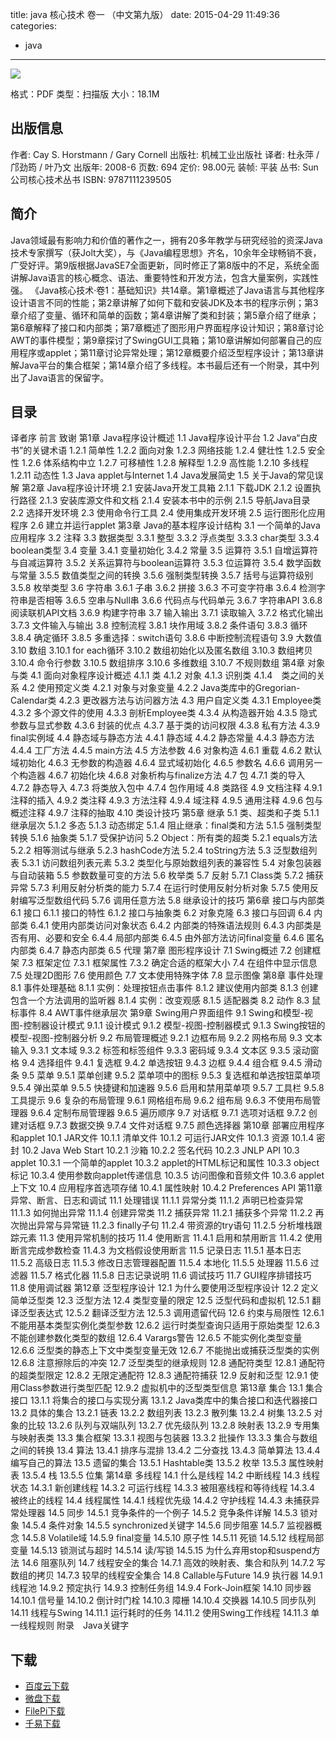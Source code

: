title: java 核心技术 卷一 （中文第九版）
date: 2015-04-29 11:49:36
categories:
  - java
---

![](http://img3.douban.com/lpic/s27123141.jpg)

格式：PDF
类型：扫描版
大小：18.1M

<!--more-->

## 出版信息 ##

作者: Cay S. Horstmann / Gary Cornell 
出版社: 机械工业出版社
译者: 杜永萍 / 邝劲筠 / 叶乃文 
出版年: 2008-6
页数: 694
定价: 98.00元
装帧: 平装
丛书: Sun公司核心技术丛书
ISBN: 9787111239505

## 简介 ##

Java领域最有影响力和价值的著作之一，拥有20多年教学与研究经验的资深Java技术专家撰写（获Jolt大奖），与《Java编程思想》齐名，10余年全球畅销不衰，广受好评。第9版根据JavaSE7全面更新，同时修正了第8版中的不足，系统全面讲解Java语言的核心概念、语法、重要特性和开发方法，包含大量案例，实践性强。
《Java核心技术·卷1：基础知识》共14章。第1章概述了Java语言与其他程序设计语言不同的性能；第2章讲解了如何下载和安装JDK及本书的程序示例；第3章介绍了变量、循环和简单的函数；第4章讲解了类和封装；第5章介绍了继承；第6章解释了接口和内部类；第7章概述了图形用户界面程序设计知识；第8章讨论AWT的事件模型；第9章探讨了SwingGUI工具箱；第10章讲解如何部署自己的应用程序或applet；第11章讨论异常处理；第12章概要介绍泛型程序设计；第13章讲解Java平台的集合框架；第14章介绍了多线程。本书最后还有一个附录，其中列出了Java语言的保留字。

## 目录 ##

译者序
前言
致谢
第1章 Java程序设计概述
1.1 Java程序设计平台
1.2 Java“白皮书”的关键术语
1.2.1 简单性
1.2.2 面向对象
1.2.3 网络技能
1.2.4 健壮性
1.2.5 安全性
1.2.6 体系结构中立
1.2.7 可移植性
1.2.8 解释型
1.2.9 高性能
1.2.10 多线程
1.2.11 动态性
1.3 Java applet与Internet
1.4 Java发展简史
1.5 关于Java的常见误解
第2章 Java程序设计环境
2.1 安装Java开发工具箱
2.1.1 下载JDK
2.1.2 设置执行路径
2.1.3 安装库源文件和文档
2.1.4 安装本书中的示例
2.1.5 导航Java目录
2.2 选择开发环境
2.3 使用命令行工具
2.4 使用集成开发环境
2.5 运行图形化应用程序
2.6 建立并运行applet
第3章 Java的基本程序设计结构
3.1 一个简单的Java应用程序
3.2 注释
3.3 数据类型
3.3.1 整型
3.3.2 浮点类型
3.3.3 char类型
3.3.4 boolean类型
3.4 变量
3.4.1 变量初始化
3.4.2 常量
3.5 运算符
3.5.1 自增运算符与自减运算符
3.5.2 关系运算符与boolean运算符
3.5.3 位运算符
3.5.4 数学函数与常量
3.5.5 数值类型之间的转换
3.5.6 强制类型转换
3.5.7 括号与运算符级别
3.5.8 枚举类型
3.6 字符串
3.6.1 子串
3.6.2 拼接
3.6.3 不可变字符串
3.6.4 检测字符串是否相等
3.6.5 空串与Null串
3.6.6 代码点与代码单元
3.6.7 字符串API
3.6.8 阅读联机API文档
3.6.9 构建字符串
3.7 输入输出
3.7.1 读取输入
3.7.2 格式化输出
3.7.3 文件输入与输出
3.8 控制流程
3.8.1 块作用域
3.8.2 条件语句
3.8.3 循环
3.8.4 确定循环
3.8.5 多重选择：switch语句
3.8.6 中断控制流程语句
3.9 大数值
3.10 数组
3.10.1 for each循环
3.10.2 数组初始化以及匿名数组
3.10.3 数组拷贝
3.10.4 命令行参数
3.10.5 数组排序
3.10.6 多维数组
3.10.7 不规则数组
第4章 对象与类
4.1 面向对象程序设计概述
4.1.1 类
4.1.2 对象
4.1.3 识别类
4.1.4　类之间的关系
4.2 使用预定义类
4.2.1 对象与对象变量
4.2.2 Java类库中的Gregorian-Calendar类
4.2.3 更改器方法与访问器方法
4.3 用户自定义类
4.3.1 Employee类
4.3.2 多个源文件的使用
4.3.3 剖析Employee类
4.3.4 从构造器开始
4.3.5 隐式参数与显式参数
4.3.6 封装的优点
4.3.7 基于类的访问权限
4.3.8 私有方法
4.3.9 final实例域
4.4 静态域与静态方法
4.4.1 静态域
4.4.2 静态常量
4.4.3 静态方法
4.4.4 工厂方法
4.4.5 main方法
4.5 方法参数
4.6 对象构造
4.6.1 重载
4.6.2 默认域初始化
4.6.3 无参数的构造器
4.6.4 显式域初始化
4.6.5 参数名
4.6.6 调用另一个构造器
4.6.7 初始化块
4.6.8 对象析构与finalize方法
4.7 包
4.7.1 类的导入
4.7.2 静态导入
4.7.3 将类放入包中
4.7.4 包作用域
4.8 类路径
4.9 文档注释
4.9.1 注释的插入
4.9.2 类注释
4.9.3 方法注释
4.9.4 域注释
4.9.5 通用注释
4.9.6 包与概述注释
4.9.7 注释的抽取
4.10 类设计技巧
第5章 继承
5.1 类、超类和子类
5.1.1 继承层次
5.1.2 多态
5.1.3 动态绑定
5.1.4 阻止继承：final类和方法
5.1.5 强制类型转换
5.1.6 抽象类
5.1.7 受保护访问
5.2 Object：所有类的超类
5.2.1 equals方法
5.2.2 相等测试与继承
5.2.3 hashCode方法
5.2.4 toString方法
5.3 泛型数组列表
5.3.1 访问数组列表元素
5.3.2 类型化与原始数组列表的兼容性
5.4 对象包装器与自动装箱
5.5 参数数量可变的方法
5.6 枚举类
5.7 反射
5.7.1 Class类
5.7.2 捕获异常
5.7.3 利用反射分析类的能力
5.7.4 在运行时使用反射分析对象
5.7.5 使用反射编写泛型数组代码
5.7.6 调用任意方法
5.8 继承设计的技巧
第6章 接口与内部类
6.1 接口
6.1.1 接口的特性
6.1.2 接口与抽象类
6.2 对象克隆
6.3 接口与回调
6.4 内部类
6.4.1 使用内部类访问对象状态
6.4.2 内部类的特殊语法规则
6.4.3 内部类是否有用、必要和安全
6.4.4 局部内部类
6.4.5 由外部方法访问final变量
6.4.6 匿名内部类
6.4.7 静态内部类
6.5 代理
第7章 图形程序设计
7.1 Swing概述
7.2 创建框架
7.3 框架定位
7.3.1 框架属性
7.3.2 确定合适的框架大小
7.4 在组件中显示信息
7.5 处理2D图形
7.6 使用颜色
7.7 文本使用特殊字体
7.8 显示图像
第8章 事件处理
8.1 事件处理基础
8.1.1 实例：处理按钮点击事件
8.1.2 建议使用内部类
8.1.3 创建包含一个方法调用的监听器
8.1.4 实例：改变观感
8.1.5 适配器类
8.2 动作
8.3 鼠标事件
8.4 AWT事件继承层次
第9章 Swing用户界面组件
9.1 Swing和模型-视图-控制器设计模式
9.1.1 设计模式
9.1.2 模型-视图-控制器模式
9.1.3 Swing按钮的模型-视图-控制器分析
9.2 布局管理概述
9.2.1 边框布局
9.2.2 网格布局
9.3 文本输入
9.3.1 文本域
9.3.2 标签和标签组件
9.3.3 密码域
9.3.4 文本区
9.3.5 滚动窗格
9.4 选择组件
9.4.1 复选框
9.4.2 单选按钮
9.4.3 边框
9.4.4 组合框
9.4.5 滑动条
9.5 菜单
9.5.1 菜单创建
9.5.2 菜单项中的图标
9.5.3 复选框和单选按钮菜单项
9.5.4 弹出菜单
9.5.5 快捷键和加速器
9.5.6 启用和禁用菜单项
9.5.7 工具栏
9.5.8 工具提示
9.6 复杂的布局管理
9.6.1 网格组布局
9.6.2 组布局
9.6.3 不使用布局管理器
9.6.4 定制布局管理器
9.6.5 遍历顺序
9.7 对话框
9.7.1 选项对话框
9.7.2 创建对话框
9.7.3 数据交换
9.7.4 文件对话框
9.7.5 颜色选择器
第10章 部署应用程序和applet
10.1 JAR文件
10.1.1 清单文件
10.1.2 可运行JAR文件
10.1.3 资源
10.1.4 密封
10.2 Java Web Start
10.2.1 沙箱
10.2.2 签名代码
10.2.3 JNLP API
10.3 applet
10.3.1 一个简单的applet
10.3.2 applet的HTML标记和属性
10.3.3 object标记
10.3.4 使用参数向applet传递信息
10.3.5 访问图像和音频文件
10.3.6 applet上下文
10.4 应用程序首选项存储
10.4.1 属性映射
10.4.2 Preferences API
第11章 异常、断言、日志和调试
11.1 处理错误
11.1.1 异常分类
11.1.2 声明已检查异常
11.1.3 如何抛出异常
11.1.4 创建异常类
11.2 捕获异常
11.2.1 捕获多个异常
11.2.2 再次抛出异常与异常链
11.2.3 finally子句
11.2.4 带资源的try语句
11.2.5 分析堆栈跟踪元素
11.3 使用异常机制的技巧
11.4 使用断言
11.4.1 启用和禁用断言
11.4.2 使用断言完成参数检查
11.4.3 为文档假设使用断言
11.5 记录日志
11.5.1 基本日志
11.5.2 高级日志
11.5.3 修改日志管理器配置
11.5.4 本地化
11.5.5 处理器
11.5.6 过滤器
11.5.7 格式化器
11.5.8 日志记录说明
11.6 调试技巧
11.7 GUI程序排错技巧
11.8 使用调试器
第12章 泛型程序设计
12.1 为什么要使用泛型程序设计
12.2 定义简单泛型类
12.3 泛型方法
12.4 类型变量的限定
12.5 泛型代码和虚拟机
12.5.1 翻译泛型表达式
12.5.2 翻译泛型方法
12.5.3 调用遗留代码
12.6 约束与局限性
12.6.1 不能用基本类型实例化类型参数
12.6.2 运行时类型查询只适用于原始类型
12.6.3 不能创建参数化类型的数组
12.6.4 Varargs警告
12.6.5 不能实例化类型变量
12.6.6 泛型类的静态上下文中类型变量无效
12.6.7 不能抛出或捕获泛型类的实例
12.6.8 注意擦除后的冲突
12.7 泛型类型的继承规则
12.8 通配符类型
12.8.1 通配符的超类型限定
12.8.2 无限定通配符
12.8.3 通配符捕获
12.9 反射和泛型
12.9.1 使用Class参数进行类型匹配
12.9.2 虚拟机中的泛型类型信息
第13章 集合
13.1 集合接口
13.1.1 将集合的接口与实现分离
13.1.2 Java类库中的集合接口和迭代器接口
13.2 具体的集合
13.2.1 链表
13.2.2 数组列表
13.2.3 散列集
13.2.4 树集
13.2.5 对象的比较
13.2.6 队列与双端队列
13.2.7 优先级队列
13.2.8 映射表
13.2.9 专用集与映射表类
13.3 集合框架
13.3.1 视图与包装器
13.3.2 批操作
13.3.3 集合与数组之间的转换
13.4 算法
13.4.1 排序与混排
13.4.2 二分查找
13.4.3 简单算法
13.4.4 编写自己的算法
13.5 遗留的集合
13.5.1 Hashtable类
13.5.2 枚举
13.5.3 属性映射表
13.5.4 栈
13.5.5 位集
第14章 多线程
14.1 什么是线程
14.2 中断线程
14.3 线程状态
14.3.1 新创建线程
14.3.2 可运行线程
14.3.3 被阻塞线程和等待线程
14.3.4 被终止的线程
14.4 线程属性
14.4.1 线程优先级
14.4.2 守护线程
14.4.3 未捕获异常处理器
14.5 同步
14.5.1 竞争条件的一个例子
14.5.2 竞争条件详解
14.5.3 锁对象
14.5.4 条件对象
14.5.5 synchronized关键字
14.5.6 同步阻塞
14.5.7 监视器概念
14.5.8 Volatile域
14.5.9 final变量
14.5.10 原子性
14.5.11 死锁
14.5.12 线程局部变量
14.5.13 锁测试与超时
14.5.14 读/写锁
14.5.15 为什么弃用stop和suspend方法
14.6 阻塞队列
14.7 线程安全的集合
14.7.1 高效的映射表、集合和队列
14.7.2 写数组的拷贝
14.7.3 较早的线程安全集合
14.8 Callable与Future
14.9 执行器
14.9.1 线程池
14.9.2 预定执行
14.9.3 控制任务组
14.9.4 Fork-Join框架
14.10 同步器
14.10.1 信号量
14.10.2 倒计时门栓
14.10.3 障栅
14.10.4 交换器
14.10.5 同步队列
14.11 线程与Swing
14.11.1 运行耗时的任务
14.11.2 使用Swing工作线程
14.11.3 单一线程规则
附录　Java关键字

## 下载 ##

+ [百度云下载](http://pan.baidu.com/s/1mgAANR6)
+ [微盘下载](http://vdisk.weibo.com/s/aADaW4YROUUEF)
+ [FilePi下载](http://filepi.com/i/q6HV8OY)
+ [千易下载](http://1000eb.com/1gg2e)

<!-- 8e
* [百度云下载](http://pan.baidu.com/s/1o61caUm)
* [微盘下载](http://vdisk.weibo.com/s/aADaW4YRPbmfJ)
* [MEGA下载](https://mega.co.nz/#!XBFjTRgQ!3wZDUqz7nFANHJlrQXC5fW0rVhvXu_j7mGLYAW0gHD8)
-->